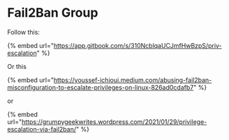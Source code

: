 # Fail2Ban Group

Follow this:&#x20;

{% embed url="https://app.gitbook.com/s/310NcblqaUCJmfHwBzpS/priv-escalation" %}

Or this

{% embed url="https://youssef-ichioui.medium.com/abusing-fail2ban-misconfiguration-to-escalate-privileges-on-linux-826ad0cdafb7" %}

or&#x20;

{% embed url="https://grumpygeekwrites.wordpress.com/2021/01/29/privilege-escalation-via-fail2ban/" %}
